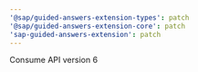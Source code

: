 ```yaml
---
'@sap/guided-answers-extension-types': patch
'@sap/guided-answers-extension-core': patch
'sap-guided-answers-extension': patch
---
```


Consume API version 6

